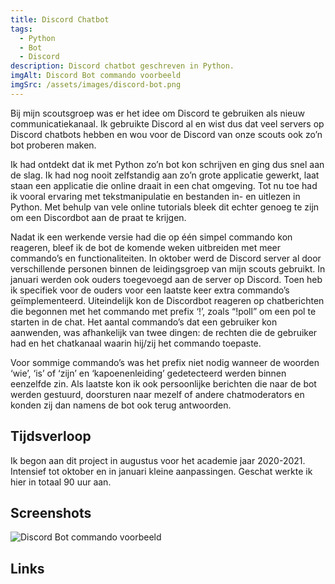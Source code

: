 ```yaml
---
title: Discord Chatbot
tags:
  - Python
  - Bot
  - Discord
description: Discord chatbot geschreven in Python.
imgAlt: Discord Bot commando voorbeeld
imgSrc: /assets/images/discord-bot.png
---
```


Bij mijn scoutsgroep was er het idee om Discord te gebruiken als nieuw communicatiekanaal. Ik gebruikte Discord al en wist dus dat veel servers op Discord chatbots hebben en wou voor de Discord van onze scouts ook zo’n bot proberen maken.

Ik had ontdekt dat ik met Python zo’n bot kon schrijven en ging dus snel aan de slag. Ik had nog nooit zelfstandig aan zo’n grote applicatie gewerkt, laat staan een applicatie die online draait in een chat omgeving. Tot nu toe had ik vooral ervaring met tekstmanipulatie en bestanden in- en uitlezen in Python. Met behulp van vele online tutorials bleek dit echter genoeg te zijn om een Discordbot aan de praat te krijgen.

Nadat ik een werkende versie had die op één simpel commando kon reageren, bleef ik de bot de komende weken uitbreiden met meer commando’s en functionaliteiten. In oktober werd de Discord server al door verschillende personen binnen de leidingsgroep van mijn scouts gebruikt. In januari werden ook ouders toegevoegd aan de server op Discord. Toen heb ik specifiek voor de ouders voor een laatste keer extra commando’s geïmplementeerd. Uiteindelijk kon de Discordbot reageren op chatberichten die begonnen met het commando met prefix ‘!’, zoals “!poll” om een pol te starten in de chat. Het aantal commando’s dat een gebruiker kon aanwenden, was afhankelijk van twee dingen: de rechten die de gebruiker had en het chatkanaal waarin hij/zij het commando toepaste.&#x20;

Voor sommige commando’s was het prefix niet nodig wanneer de woorden ‘wie’, ‘is’ of ‘zijn’ en ‘kapoenenleiding’ gedetecteerd werden binnen eenzelfde zin. Als laatste kon ik ook persoonlijke berichten die naar de bot werden gestuurd, doorsturen naar mezelf of andere chatmoderators en konden zij dan namens de bot ook terug antwoorden.

## Tijdsverloop

Ik begon aan dit project in augustus voor het academie jaar 2020-2021. Intensief tot oktober en in januari kleine aanpassingen. Geschat werkte ik hier in totaal 90 uur aan.

## Screenshots

![Discord Bot commando voorbeeld](/assets/images/discord-bot.png "")

## Links

<GitHubBtn href="https://github.com/bengeendokter/ALOWIS-discordbot" />


